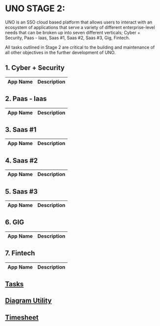 # UNO STAGE 2:
UNO is an SSO cloud based platform that allows users to interact with an ecosystem of applications that serve a variety of different enterprise-level needs that can be broken up into seven different verticals; Cyber + Security, Paas - Iaas, Saas #1, Saas #2, Saas #3, Gig, Fintech.

All tasks outlined in Stage 2 are critical to the building and maintenance of all other objectives in the further development of UNO.


## 1. Cyber + Security

| App Name      | Description   | 
| ------------- | ------------- | 


## 2. Paas - Iaas
| App Name      | Description   | 
| ------------- | ------------- | 


## 3. Saas #1
| App Name      | Description   | 
| ------------- | ------------- | 


## 4. Saas #2
| App Name      | Description   | 
| ------------- | ------------- | 


## 5. Saas #3
| App Name      | Description   | 
| ------------- | ------------- | 


## 6. GIG
| App Name      | Description   | 
| ------------- | ------------- | 


## 7. Fintech
| App Name      | Description   | 
| ------------- | ------------- | 


## [Tasks](https://trello.com/b/Fr5kX9Tw/uno-stage-1)

## [Diagram Utility](https://app.diagrams.net/)

## [Timesheet](https://docs.google.com/spreadsheets/d/1KVrC4vcK2uRZ8MH8t7Wh9eKomcEXaPVqrJrL9MUeFaU/edit?usp=sharing)

